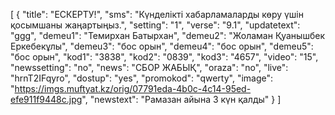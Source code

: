 [
  {
    "title": "ЕСКЕРТУ!",
    "sms": "Күнделікті хабарламаларды көру үшін қосымшаны жаңартыңыз.",
    "setting": "1",
    "verse": "9.1",
    "updatetext": "ggg",
    "demeu1": "Темирхан Батырхан",
    "demeu2": "Жоламан Қуанышбек Еркебекұлы",
    "demeu3": "бос орын",
    "demeu4": "бос орын",
    "demeu5": "бос орын",
    "kod1": "3838",
    "kod2": "0839",
    "kod3": "4657",
    "video": "15",
    "newssetting": "no",
    "news": "СБОР ЖАБЫҚ",
    "oraza": "no",
    "live": "hrnT2IFqyro",
    "dostup": "yes",
    "promokod": "qwerty",
    "image": "https://imgs.muftyat.kz/orig/07791eda-4b0c-4c14-95ed-efe911f9448c.jpg",
    "newstext": "Рамазан айына 3 күн қалды"
  }
]
